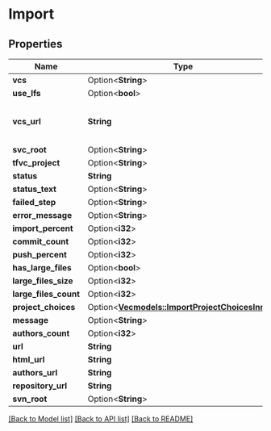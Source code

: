 # Import

## Properties

Name | Type | Description | Notes
------------ | ------------- | ------------- | -------------
**vcs** | Option<**String**> |  | 
**use_lfs** | Option<**bool**> |  | [optional]
**vcs_url** | **String** | The URL of the originating repository. | 
**svc_root** | Option<**String**> |  | [optional]
**tfvc_project** | Option<**String**> |  | [optional]
**status** | **String** |  | 
**status_text** | Option<**String**> |  | [optional]
**failed_step** | Option<**String**> |  | [optional]
**error_message** | Option<**String**> |  | [optional]
**import_percent** | Option<**i32**> |  | [optional]
**commit_count** | Option<**i32**> |  | [optional]
**push_percent** | Option<**i32**> |  | [optional]
**has_large_files** | Option<**bool**> |  | [optional]
**large_files_size** | Option<**i32**> |  | [optional]
**large_files_count** | Option<**i32**> |  | [optional]
**project_choices** | Option<[**Vec<models::ImportProjectChoicesInner>**](import_project_choices_inner.md)> |  | [optional]
**message** | Option<**String**> |  | [optional]
**authors_count** | Option<**i32**> |  | [optional]
**url** | **String** |  | 
**html_url** | **String** |  | 
**authors_url** | **String** |  | 
**repository_url** | **String** |  | 
**svn_root** | Option<**String**> |  | [optional]

[[Back to Model list]](../README.md#documentation-for-models) [[Back to API list]](../README.md#documentation-for-api-endpoints) [[Back to README]](../README.md)


